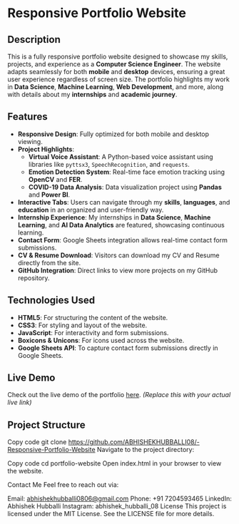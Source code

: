 # Responsive Portfolio Website

## Description

This is a fully responsive portfolio website designed to showcase my skills, projects, and experience as a **Computer Science Engineer**. The website adapts seamlessly for both **mobile** and **desktop** devices, ensuring a great user experience regardless of screen size. The portfolio highlights my work in **Data Science**, **Machine Learning**, **Web Development**, and more, along with details about my **internships** and **academic journey**.

## Features

- **Responsive Design**: Fully optimized for both mobile and desktop viewing.
- **Project Highlights**:
  - **Virtual Voice Assistant**: A Python-based voice assistant using libraries like `pyttsx3`, `SpeechRecognition`, and `requests`.
  - **Emotion Detection System**: Real-time face emotion tracking using **OpenCV** and **FER**.
  - **COVID-19 Data Analysis**: Data visualization project using **Pandas** and **Power BI**.
- **Interactive Tabs**: Users can navigate through my **skills**, **languages**, and **education** in an organized and user-friendly way.
- **Internship Experience**: My internships in **Data Science**, **Machine Learning**, and **AI Data Analytics** are featured, showcasing continuous learning.
- **Contact Form**: Google Sheets integration allows real-time contact form submissions.
- **CV & Resume Download**: Visitors can download my CV and Resume directly from the site.
- **GitHub Integration**: Direct links to view more projects on my GitHub repository.

## Technologies Used

- **HTML5**: For structuring the content of the website.
- **CSS3**: For styling and layout of the website.
- **JavaScript**: For interactivity and form submissions.
- **Boxicons & Unicons**: For icons used across the website.
- **Google Sheets API**: To capture contact form submissions directly in Google Sheets.

## Live Demo

Check out the live demo of the portfolio [here](https://github.com/ABHISHEKHUBBALLI08). *(Replace this with your actual live link)*

## Project Structure



Copy code
git clone https://github.com/ABHISHEKHUBBALLI08/-Responsive-Portfolio-Website
Navigate to the project directory:


Copy code
cd portfolio-website
Open index.html in your browser to view the website.

Contact Me
Feel free to reach out via:

Email: abhishekhubballi0806@gmail.com
Phone: +91 7204593465
LinkedIn: Abhishek Hubballi
Instagram: abhishek_hubballi_08
License
This project is licensed under the MIT License. See the LICENSE file for more details.

